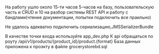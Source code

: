 На работу ушло около 15-ти часов
5-часов на базу, пользовательскую часть и CRUD и 10 на разбор системы REST API и работу с бандлами(чтение документации, попытки подключить все праильно)

Не удалось адекватно подключить сериализацию,JMSSerializerBundle 

В качестве точки входа используйте app_dev.php
К api обращаться по роуту /api/v1/products/{product_id}/product.{format}
База данных приложена к проэкту в файле grocerystorebd.sql